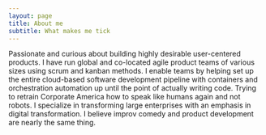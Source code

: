```yaml
---
layout: page
title: About me
subtitle: What makes me tick
---
```



Passionate and curious about building highly desirable user-centered products. I have run global and co-located agile product teams of various sizes using scrum and kanban methods. I enable teams by helping set up the entire cloud-based software development pipeline with containers and orchestration automation up until the point of actually writing code. Trying to retrain Corporate America how to speak like humans again and not robots. I specialize in transforming large enterprises with an emphasis in digital transformation. I believe improv comedy and product development are nearly the same thing.

